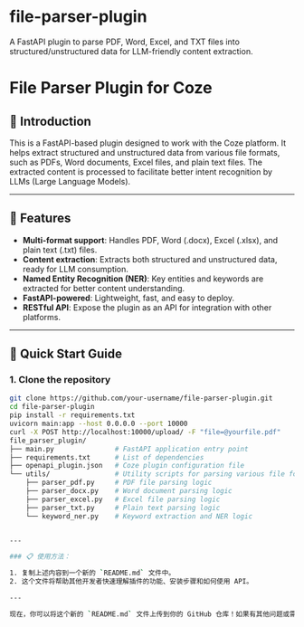 # file-parser-plugin
A FastAPI plugin to parse PDF, Word, Excel, and TXT files into structured/unstructured data for LLM-friendly content extraction.
# File Parser Plugin for Coze

## 🚀 Introduction

This is a FastAPI-based plugin designed to work with the Coze platform. It helps extract structured and unstructured data from various file formats, such as PDFs, Word documents, Excel files, and plain text files. The extracted content is processed to facilitate better intent recognition by LLMs (Large Language Models).

---

## 🧩 Features

- **Multi-format support**: Handles PDF, Word (.docx), Excel (.xlsx), and plain text (.txt) files.
- **Content extraction**: Extracts both structured and unstructured data, ready for LLM consumption.
- **Named Entity Recognition (NER)**: Key entities and keywords are extracted for better content understanding.
- **FastAPI-powered**: Lightweight, fast, and easy to deploy.
- **RESTful API**: Expose the plugin as an API for integration with other platforms.

---

## 🚀 Quick Start Guide

### 1. Clone the repository

```bash
git clone https://github.com/your-username/file-parser-plugin.git
cd file-parser-plugin
pip install -r requirements.txt
uvicorn main:app --host 0.0.0.0 --port 10000
curl -X POST http://localhost:10000/upload/ -F "file=@yourfile.pdf"
file_parser_plugin/
├── main.py               # FastAPI application entry point
├── requirements.txt      # List of dependencies
├── openapi_plugin.json   # Coze plugin configuration file
└── utils/                # Utility scripts for parsing various file formats
    ├── parser_pdf.py     # PDF file parsing logic
    ├── parser_docx.py    # Word document parsing logic
    ├── parser_excel.py   # Excel file parsing logic
    ├── parser_txt.py     # Plain text parsing logic
    └── keyword_ner.py    # Keyword extraction and NER logic


---

### 📋 使用方法：

1. 复制上述内容到一个新的 `README.md` 文件中。
2. 这个文件将帮助其他开发者快速理解插件的功能、安装步骤和如何使用 API。

---

现在，你可以将这个新的 `README.md` 文件上传到你的 GitHub 仓库！如果有其他问题或需要进一步修改，告诉我！
